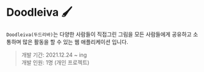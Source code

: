 # Doodleiva 🖌

`Doodleiva(두드리바)`는 다양한 사람들이 직접그린 그림을 모든 사람들에게 공유하고 소통하며 많은 활동을 할 수 있는 웹 애플리케이션 입니다.<br />

> 개발 기간: 2021.12.24 ~ ing <br />
> 개발 인원: 1명 (개인 프로젝트)

<br />